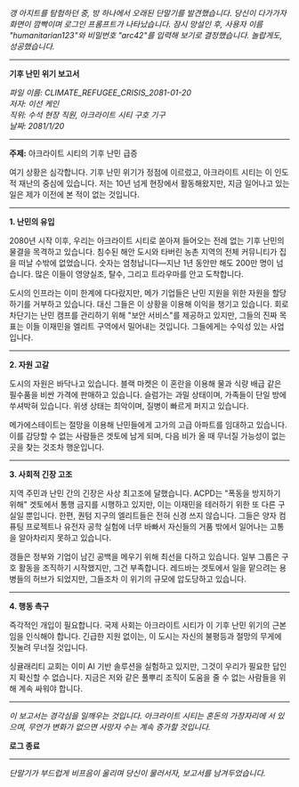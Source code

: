 _갱 아지트를 탐험하던 중, 방 하나에서 오래된 단말기를 발견했습니다. 당신이 다가가자 화면이 깜빡이며 로그인 프롬프트가 나타났습니다. 잠시 망설인 후, 사용자 이름 "humanitarian123"와 비밀번호 "arc42"를 입력해 보기로 결정했습니다. 놀랍게도, 성공했습니다._

---

**기후 난민 위기 보고서**

_파일 이름: CLIMATE_REFUGEE_CRISIS_2081-01-20  
저자: 이선 케인  
직위: 수석 현장 직원, 아크라이트 시티 구호 기구  
날짜: 2081/1/20_

---

**주제:** 아크라이트 시티의 기후 난민 급증

여기 상황은 심각합니다. 기후 난민 위기가 정점에 이르렀고, 아크라이트 시티는 이 인도적 재난의 중심에 있습니다. 저는 10년 넘게 현장에서 활동해왔지만, 지금 일어나고 있는 일은 제가 이전에 본 적이 없는 것입니다.

---

**1. 난민의 유입**

2080년 시작 이후, 우리는 아크라이트 시티로 쏟아져 들어오는 전례 없는 기후 난민의 물결을 목격하고 있습니다. 침수된 해안 도시와 타버린 농촌 지역의 전체 커뮤니티가 집을 떠날 수밖에 없었습니다. 숫자는 엄청납니다—지난 1년 동안만 해도 200만 명이 넘습니다. 많은 이들이 영양실조, 탈수, 그리고 트라우마를 안고 도착합니다.

도시의 인프라는 이미 한계에 다다랐지만, 메가 기업들은 난민 지원을 위한 자원을 할당하기를 거부하고 있습니다. 대신 그들은 이 상황을 이용해 이익을 챙기고 있습니다. 회로 차단기는 난민 캠프를 관리하기 위해 "보안 서비스"를 제공하고 있지만, 그들의 진짜 목표는 이들 이재민을 엘리트 구역에서 밀어내는 것입니다. 그들에게는 수익성 있는 사업입니다.

---

**2. 자원 고갈**

도시의 자원은 바닥나고 있습니다. 블랙 마켓은 이 혼란을 이용해 물과 식량 배급 같은 필수품을 비싼 가격에 판매하고 있습니다. 슬럼가는 과밀 상태이며, 가족들이 단일 방에 쑤셔박혀 있습니다. 위생 상태는 최악이며, 질병이 빠르게 퍼지고 있습니다.

메가에스테이트는 절망을 이용해 난민들에게 고가의 고급 아파트를 임대하고 있습니다. 이를 감당할 수 없는 사람들은 겟토에 남게 되며, 다음 비가 올 때 무너질 가능성이 없는 곳을 찾는 것조차 행운입니다.

---

**3. 사회적 긴장 고조**

지역 주민과 난민 간의 긴장은 사상 최고조에 달했습니다. ACPD는 "폭동을 방지하기 위해" 겟토에서 통행 금지를 시행하고 있지만, 이는 이재민을 테러하기 위한 또 다른 구실일 뿐입니다. 한편, 퀀텀 지구의 엘리트들은 전혀 신경 쓰지 않습니다. 그들은 양자 컴퓨팅 프로젝트나 유전자 공학 실험에 너무 바빠서 자신들의 거품 밖에서 일어나는 고통을 알아차리지 못하고 있습니다.

갱들은 정부와 기업이 남긴 공백을 메우기 위해 최선을 다하고 있습니다. 일부 그룹은 구호 활동을 조직하기 시작했지만, 그건 부족합니다. 레드바는 겟토에서 일을 맡으려는 용병들의 허브가 되었지만, 그들조차 이 위기의 규모에 압도당하고 있습니다.

---

**4. 행동 촉구**

즉각적인 개입이 필요합니다. 국제 사회는 아크라이트 시티가 이 기후 난민 위기의 근본임을 인식해야 합니다. 긴급한 지원 없이는, 이 도시는 자신의 불평등과 절망의 무게에 짓눌려 무너질 것입니다.

싱귤래리티 교회는 이미 AI 기반 솔루션을 실험하고 있지만, 그것이 우리가 필요한 답인지 확신할 수 없습니다. 지금은 저와 같은 풀뿌리 조직이 도움을 줄 수 없는 사람들을 위해 계속 싸워야 합니다.

---

_이 보고서는 경각심을 일깨우는 것입니다. 아크라이트 시티는 혼돈의 가장자리에 서 있으며, 무언가 변화가 없으면 사망자 수는 계속 증가할 것입니다._

**로그 종료**

---

_단말기가 부드럽게 비프음이 울리며 당신이 물러서자, 보고서를 남겨두었습니다._
